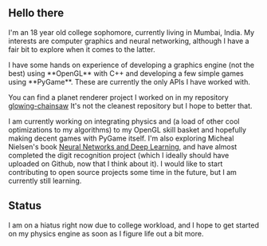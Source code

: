 ## Hello there

<p>I'm an 18 year old college sophomore, currently living in Mumbai, India. My interests are computer graphics and neural networking, although I have a fair bit to explore when it comes to the latter.</p>

<p>I have some hands on experience of developing a graphics engine (not the best) using **OpenGL** with C++ and developing a few simple games using **PyGame**. These are currently the only APIs I have worked with.</p>

You can find a planet renderer project I worked on in my repository [glowing-chainsaw](https://github.com/sanidhyaanand/glowing-chainsaw) It's not the cleanest repository but I hope to better that.

I am currently working on integrating physics and (a load of other cool optimizations to my algorithms) to my OpenGL skill basket and hopefully making decent games with PyGame itself. 
I'm also exploring Micheal Nielsen's book [Neural Networks and Deep Learning](http://neuralnetworksanddeeplearning.com/), and have almost completed the digit recognition project (which I ideally should have uploaded on Github, now that I think about it). I would like to start contributing to open source projects some time in the future, but I am currently still learning.

## Status
I am on a hiatus right now due to college workload, and I hope to get started on my physics engine as soon as I figure life out a bit more.
